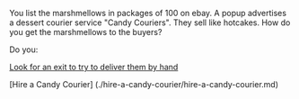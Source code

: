 You list the marshmellows in packages of 100 on ebay. 
A popup advertises a dessert courier service "Candy Couriers". 
They sell like hotcakes.  How do you get the marshmellows to the buyers?

Do you:

[Look for an exit to try to deliver them by hand](../../find-exit/leave.md)

[Hire a Candy Courier] (./hire-a-candy-courier/hire-a-candy-courier.md)
